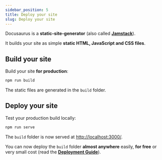 ```yaml
---
sidebar_position: 5
title: Deploy your site
slug: Deploy your site
---
```

Docusaurus is a **static-site-generator** (also called **[Jamstack](https://jamstack.org/)**).

It builds your site as simple **static HTML, JavaScript and CSS files**.

## Build your site

Build your site **for production**:

```bash
npm run build
```

The static files are generated in the `build` folder.

## Deploy your site

Test your production build locally:

```bash
npm run serve
```

The `build` folder is now served at <http://localhost:3000/>.

You can now deploy the `build` folder **almost anywhere** easily, **for free** or very small cost (read the **[Deployment Guide](https://docusaurus.io/docs/deployment)**).